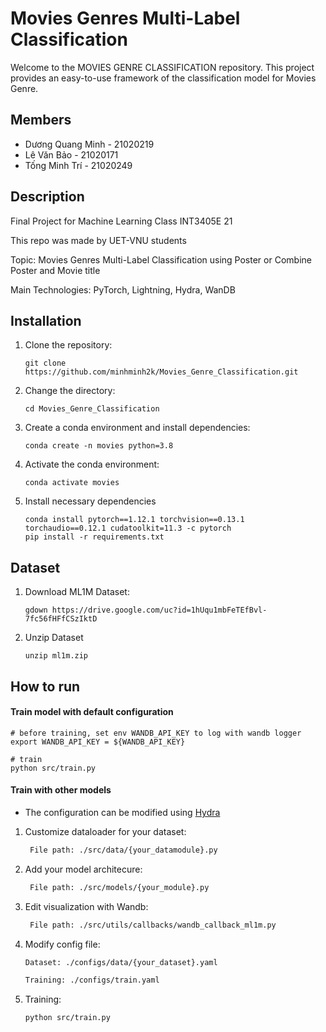 
# Movies Genres Multi-Label Classification
Welcome to the MOVIES GENRE CLASSIFICATION repository. This project provides an easy-to-use framework of the classification model for Movies Genre.

## Members
- Dương Quang Minh - 21020219
- Lê Văn Bảo - 21020171
- Tống Minh Trí - 21020249

## Description
Final Project for Machine Learning Class INT3405E 21

This repo was made by UET-VNU students

Topic: Movies Genres Multi-Label Classification using Poster or Combine Poster and Movie title

Main Technologies: PyTorch, Lightning, Hydra, WanDB

## Installation
1. Clone the repository:
   ```
   git clone https://github.com/minhminh2k/Movies_Genre_Classification.git
   ```
2. Change the directory:
   ```
   cd Movies_Genre_Classification
   ```
3. Create a conda environment and install dependencies:
   ```
   conda create -n movies python=3.8
   ```
4. Activate the conda environment:
   ```
   conda activate movies
   ```
5. Install necessary dependencies
   ```
   conda install pytorch==1.12.1 torchvision==0.13.1 torchaudio==0.12.1 cudatoolkit=11.3 -c pytorch
   pip install -r requirements.txt
   ```
## Dataset
1. Download ML1M Dataset:
   ```
   gdown https://drive.google.com/uc?id=1hUqu1mbFeTEfBvl-7fc56fHFfCSzIktD 
   ```
2. Unzip Dataset
   ```
   unzip ml1m.zip
   ```
## How to run

#### Train model with default configuration

```
# before training, set env WANDB_API_KEY to log with wandb logger
export WANDB_API_KEY = ${WANDB_API_KEY}

# train
python src/train.py
```
#### Train with other models
- The configuration can be modified using [Hydra](https://hydra.cc/)
1. Customize dataloader for your dataset:
   ```bash
    File path: ./src/data/{your_datamodule}.py
   ```
2. Add your model architecure:
   ```bash
    File path: ./src/models/{your_module}.py
   ```
3. Edit visualization with Wandb:
   ```bash
    File path: ./src/utils/callbacks/wandb_callback_ml1m.py
   ```
4. Modify config file:  
   ```bash
   Dataset: ./configs/data/{your_dataset}.yaml
   ``` 
   ```bash
   Training: ./configs/train.yaml
   ```
5. Training:  
    ```bash
   python src/train.py 
    ```
      



